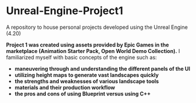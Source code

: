 # Unreal-Engine-Project1
A repository to house personal projects developed using the Unreal Engine (4.20)

__Project 1 was created using assets provided by Epic Games in the marketplace (Animation Starter Pack, Open World Demo Collection).__ I familiarized myself with basic concepts of the engine such as: 

- __maneuvering through and understanding the different panels of the UI__
- __utilizing height maps to generate vast landscapes quickly__
- __the strengths and weaknesses of various landscape tools__
- __materials and their production workflow__
- __the pros and cons of using Blueprint versus using C++__


